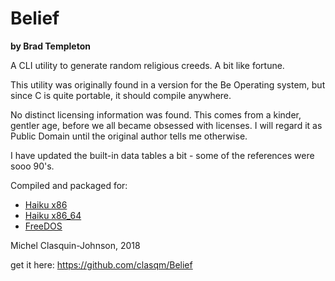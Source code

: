 # Belief
**by Brad Templeton**

A CLI utility to generate random religious creeds. A bit like fortune.

This utility was originally found in a version for the Be Operating system, but since C is quite portable, it should compile anywhere.

No distinct licensing information was found. This comes from a kinder, gentler age, before we all became obsessed with licenses. I will regard it as Public Domain until the original author tells me otherwise.

I have updated the built-in data tables a bit - some of the references were sooo 90's.

Compiled and packaged for:
+ [Haiku x86](./belief-1.1-1-x86_gcc2.hpkg)
+ [Haiku x86_64](belief_64-1.0-2-x86_64.hpkg)
+ [FreeDOS](https://clasqm.github.io/freedos-repo/zip/belief.zip)

Michel Clasquin-Johnson, 2018

get it here: https://github.com/clasqm/Belief

